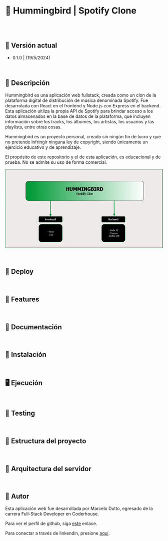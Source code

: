 # :musical_note:  Hummingbird | Spotify Clone
<br/>
<br/>

## :floppy_disk: Versión actual

* 0.1.0 | (19/5/2024)

<br/>

## :eyes: Descripción

Hummingbird es una aplicación web fullstack, creada como un clon de la plataforma digital de distribución de música denominada Spotify. Fue desarrolada con React en el frontend y Node.js con Express en el backend. Esta aplicación uitliza la propia API de Spotify para brindar acceso a los datos almacenados en la base de datos de la plataforma, que incluyen información sobre los tracks, los álbumes, los artistas, los usuarios y las playlists, entre otras cosas.

Hummingbird es un proyecto personal, creado sin ningún fin de lucro y que no pretende infringir ninguna ley de copyright, siendo únicamente un ejercicio educativo y de aprendizaje.

El propósito de este repositorio y el de esta aplicación, es educacional y de prueba. No se admite su uso de forma comercial.

![](./utilities/img/readme/hummingbird-structure.webp)

<br/>

## :rocket: Deploy

<br/>

## :pencil:  Features

<br/>

## :book: Documentación

<br/>

## :wrench: Instalación

<br/>

## :desktop_computer: Ejecución

<br/>


## :test_tube: Testing

<br/>

## :file_folder: Estructura del proyecto

<br/>

## :file_folder: Arquitectura del servidor

<br/>

## :bust_in_silhouette: Autor

Esta aplicación web fue desarrollada por Marcelo Dutto, egresado de la carrera Full-Stack Developer en Coderhouse.

Para ver el perfil de github, siga [este](https://github.com/MarceloDutto) enlace.

Para conectar a través de linkendin, presione [aquí](https://www.linkedin.com/in/marcelodutto/).
